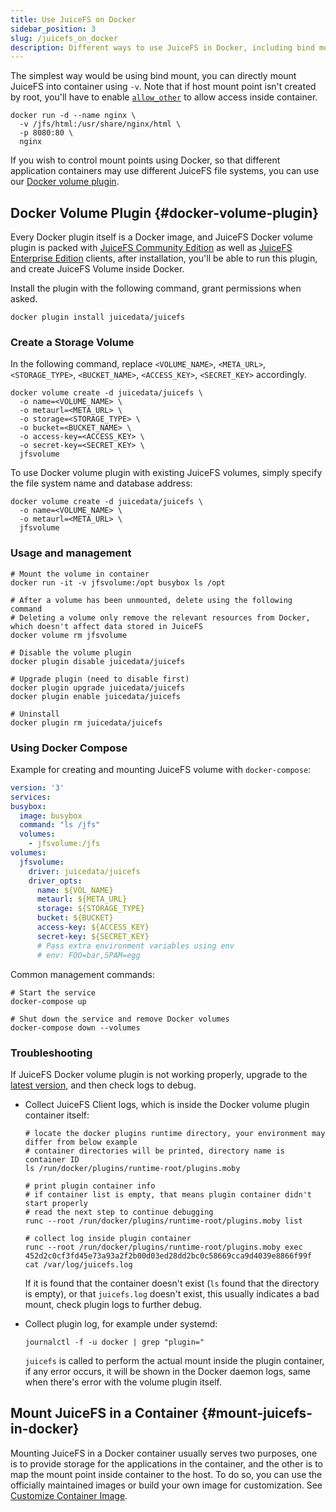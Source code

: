 ```yaml
---
title: Use JuiceFS on Docker
sidebar_position: 3
slug: /juicefs_on_docker
description: Different ways to use JuiceFS in Docker, including bind mount and Docker volume plugin, and mount inside container.
---
```


The simplest way would be using bind mount, you can directly mount JuiceFS into container using `-v`. Note that if host mount point isn't created by root, you'll have to enable [`allow_other`](../reference/fuse_mount_options.md#allow_other) to allow access inside container.

```shell
docker run -d --name nginx \
  -v /jfs/html:/usr/share/nginx/html \
  -p 8080:80 \
  nginx
```

If you wish to control mount points using Docker, so that different application containers may use different JuiceFS file systems, you can use our [Docker volume plugin](https://github.com/juicedata/docker-volume-juicefs).

## Docker Volume Plugin {#docker-volume-plugin}

Every Docker plugin itself is a Docker image, and JuiceFS Docker volume plugin is packed with [JuiceFS Community Edition](https://juicefs.com/docs/community/introduction) as well as [JuiceFS Enterprise Edition](../introduction/README.md) clients, after installation, you'll be able to run this plugin, and create JuiceFS Volume inside Docker.

Install the plugin with the following command, grant permissions when asked.

```shell
docker plugin install juicedata/juicefs
```

### Create a Storage Volume

In the following command, replace `<VOLUME_NAME>`, `<META_URL>`, `<STORAGE_TYPE>`, `<BUCKET_NAME>`, `<ACCESS_KEY>`, `<SECRET_KEY>` accordingly.

```shell
docker volume create -d juicedata/juicefs \
  -o name=<VOLUME_NAME> \
  -o metaurl=<META_URL> \
  -o storage=<STORAGE_TYPE> \
  -o bucket=<BUCKET_NAME> \
  -o access-key=<ACCESS_KEY> \
  -o secret-key=<SECRET_KEY> \
  jfsvolume
```

To use Docker volume plugin with existing JuiceFS volumes, simply specify the file system name and database address:

```shell
docker volume create -d juicedata/juicefs \
  -o name=<VOLUME_NAME> \
  -o metaurl=<META_URL> \
  jfsvolume
```

### Usage and management

```shell
# Mount the volume in container
docker run -it -v jfsvolume:/opt busybox ls /opt

# After a volume has been unmounted, delete using the following command
# Deleting a volume only remove the relevant resources from Docker, which doesn't affect data stored in JuiceFS
docker volume rm jfsvolume

# Disable the volume plugin
docker plugin disable juicedata/juicefs

# Upgrade plugin (need to disable first)
docker plugin upgrade juicedata/juicefs
docker plugin enable juicedata/juicefs

# Uninstall
docker plugin rm juicedata/juicefs
```

### Using Docker Compose

Example for creating and mounting JuiceFS volume with `docker-compose`:

```yaml
version: '3'
services:
busybox:
  image: busybox
  command: "ls /jfs"
  volumes:
    - jfsvolume:/jfs
volumes:
  jfsvolume:
    driver: juicedata/juicefs
    driver_opts:
      name: ${VOL_NAME}
      metaurl: ${META_URL}
      storage: ${STORAGE_TYPE}
      bucket: ${BUCKET}
      access-key: ${ACCESS_KEY}
      secret-key: ${SECRET_KEY}
      # Pass extra environment variables using env
      # env: FOO=bar,SPAM=egg
```

Common management commands:

```shell
# Start the service
docker-compose up

# Shut down the service and remove Docker volumes
docker-compose down --volumes
```

### Troubleshooting

If JuiceFS Docker volume plugin is not working properly, upgrade to the [latest version](https://hub.docker.com/r/juicedata/juicefs/tags), and then check logs to debug.

* Collect JuiceFS Client logs, which is inside the Docker volume plugin container itself:

  ```shell
  # locate the docker plugins runtime directory, your environment may differ from below example
  # container directories will be printed, directory name is container ID
  ls /run/docker/plugins/runtime-root/plugins.moby

  # print plugin container info
  # if container list is empty, that means plugin container didn't start properly
  # read the next step to continue debugging
  runc --root /run/docker/plugins/runtime-root/plugins.moby list

  # collect log inside plugin container
  runc --root /run/docker/plugins/runtime-root/plugins.moby exec 452d2c0cf3fd45e73a93a2f2b00d03ed28dd2bc0c58669cca9d4039e8866f99f cat /var/log/juicefs.log
  ```

  If it is found that the container doesn't exist (`ls` found that the directory is empty), or that `juicefs.log` doesn't exist, this usually indicates a bad mount, check plugin logs to further debug.

* Collect plugin log, for example under systemd:

  ```shell
  journalctl -f -u docker | grep "plugin="
  ```

  `juicefs` is called to perform the actual mount inside the plugin container, if any error occurs, it will be shown in the Docker daemon logs, same when there's error with the volume plugin itself.

## Mount JuiceFS in a Container {#mount-juicefs-in-docker}

Mounting JuiceFS in a Docker container usually serves two purposes, one is to provide storage for the applications in the container, and the other is to map the mount point inside container to the host. To do so, you can use the officially maintained images or build your own image for customization. See [Customize Container Image](https://juicefs.com/docs/csi/guide/custom-image).
